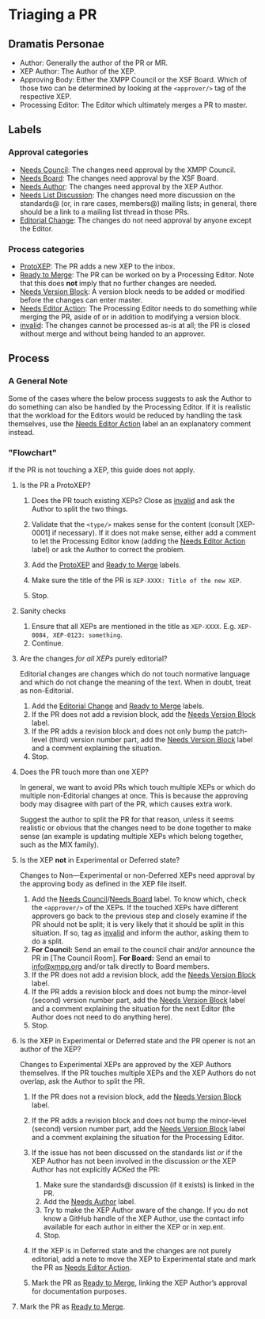 # Triaging a PR

## Dramatis Personae

- Author: Generally the author of the PR or MR.
- XEP Author: The Author of the XEP.
- Approving Body: Either the XMPP Council or the XSF Board. Which of those two
  can be determined by looking at the `<approver/>` tag of the respective XEP.
- Processing Editor: The Editor which ultimately merges a PR to master.

## Labels

### Approval categories

- [Needs Council]: The changes need approval by the XMPP Council.
- [Needs Board]: The changes need approval by the XSF Board.
- [Needs Author]: The changes need approval by the XEP Author.
- [Needs List Discussion]: The changes need more discussion on the standards@
  (or, in rare cases, members@) mailing lists; in general, there should be a
  link to a mailing list thread in those PRs.
- [Editorial Change]: The changes do not need approval by anyone except the
  Editor.

### Process categories

- [ProtoXEP]: The PR adds a new XEP to the inbox.
- [Ready to Merge]: The PR can be worked on by a Processing Editor. Note that
  this does **not** imply that no further changes are needed.
- [Needs Version Block]: A version block needs to be added or modified before
  the changes can enter master.
- [Needs Editor Action]: The Processing Editor needs to do something while
  merging the PR, aside of or in addition to modifying a version block.
- [invalid]: The changes cannot be processed as-is at all; the PR is closed
  without merge and without being handed to an approver.

## Process

### A General Note

Some of the cases where the below process suggests to ask the Author to do
something can also be handled by the Processing Editor. If it is realistic
that the workload for the Editors would be reduced by handling the task
themselves, use the [Needs Editor Action] label an an explanatory comment
instead.

### "Flowchart"

If the PR is not touching a XEP, this guide does not apply.

1. Is the PR a ProtoXEP?

    1. Does the PR touch existing XEPs? Close as [invalid] and ask the Author
        to split the two things.

    2. Validate that the `<type/>` makes sense for the content (consult
       [XEP-0001] if necessary). If it does not make sense, either add a
       comment to let the Processing Editor know (adding the
       [Needs Editor Action] label) or ask the Author to correct the problem.
    3. Add the [ProtoXEP] and [Ready to Merge] labels.
    4. Make sure the title of the PR is `XEP-XXXX: Title of the new XEP`.
    5. Stop.

2. Sanity checks

    1. Ensure that all XEPs are mentioned in the title as `XEP-XXXX`. E.g. `XEP-0084, XEP-0123: something`.
    2. Continue.

3. Are the changes *for all XEPs* purely editorial?

    Editorial changes are changes which do not touch normative language and
    which do not change the meaning of the text. When in doubt, treat as
    non-Editorial.

    1. Add the [Editorial Change] and [Ready to Merge] labels.
    2. If the PR does not add a revision block, add the [Needs Version Block]
       label.
    3. If the PR adds a revision block and does not only bump the patch-level
       (third) version number part, add the [Needs Version Block] label and a
       comment explaining the situation.
    4. Stop.

4. Does the PR touch more than one XEP?

    In general, we want to avoid PRs which touch multiple XEPs or which do
    multiple non-Editorial changes at once. This is because the approving body
    may disagree with part of the PR, which causes extra work.

    Suggest the author to split the PR for that reason, unless it seems
    realistic or obvious that the changes need to be done together to make
    sense (an example is updating multiple XEPs which belong together, such
    as the MIX family).

4. Is the XEP **not** in Experimental or Deferred state?

    Changes to Non—Experimental or non-Deferred XEPs need approval by the
    approving body as defined in the XEP file itself.

    1. Add the [Needs Council]/[Needs Board] label. To know which, check the
       `<approver/>` of the XEPs. If the touched XEPs have different approvers
       go back to the previous step and closely examine if the PR should not
       be split; it is very likely that it should be split in this situation.
       If so, tag as [invalid] and inform the author, asking them to do a
       split.
    2. **For Council:** Send an email to the council chair and/or announce the
       PR in [The Council Room].
       **For Board:** Send an email to info@xmpp.org and/or talk directly to
       Board members.
    3. If the PR does not add a revision block, add the [Needs Version Block]
       label.
    4. If the PR adds a revision block and does not bump the minor-level
       (second) version number part, add the [Needs Version Block] label and a
       comment explaining the situation for the next Editor (the Author does
       not need to do anything here).
    6. Stop.

5. Is the XEP in Experimental or Deferred state and the PR opener is not an
   author of the XEP?

    Changes to Experimental XEPs are approved by the XEP Authors themselves.
    If the PR touches multiple XEPs and the XEP Authors do not overlap, ask
    the Author to split the PR.

    1. If the PR does not a revision block, add the [Needs Version Block]
       label.
    2. If the PR adds a revision block and does not bump the minor-level
       (second) version number part, add the [Needs Version Block] label and a
       comment explaining the situation for the Processing Editor.
    3. If the issue has not been discussed on the standards list *or* if
       the XEP Author has not been involved in the discussion *or* the
       XEP Author has not explicitly ACKed the PR:

        1. Make sure the standards@ discussion (if it exists) is linked in the
           PR.
        2. Add the [Needs Author] label.
        3. Try to make the XEP Author aware of the change. If you do not know
           a GitHub handle of the XEP Author, use the contact info available
           for each author in either the XEP or in xep.ent.
        4. Stop.

    4. If the XEP is in Deferred state and the changes are not purely editorial,
       add a note to move the XEP to Experimental state and mark the PR as
       [Needs Editor Action].
    5. Mark the PR as [Ready to Merge], linking the XEP Author’s approval for
       documentation purposes.

6. Mark the PR as [Ready to Merge].

[ProtoXEP]: https://github.com/xsf/xeps/labels/ProtoXEP
[Ready to Merge]: https://github.com/xsf/xeps/labels/Ready%20to%20Merge
[Needs Author]: https://github.com/xsf/xeps/labels/Needs%20Author
[Needs List Discussion]: https://github.com/xsf/xeps/labels/Needs%20List%20Discussion
[Needs Version Block]: https://github.com/xsf/xeps/labels/Needs%20Version%20Block
[Needs Editor Action]: https://github.com/xsf/xeps/labels/Needs%20Editor%20Action
[Editorial Change]: https://github.com/xsf/xeps/labels/Editorial%20Change
[Needs Council]: https://github.com/xsf/xeps/labels/Needs%20Council
[Needs Board]: https://github.com/xsf/xeps/labels/Needs%20Board
[invalid]: https://github.com/xsf/xeps/labels/invalid
